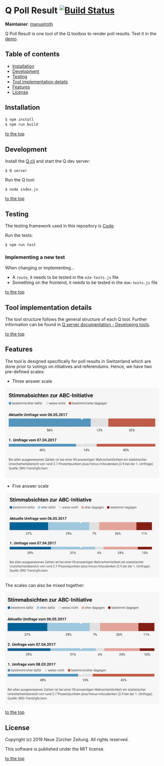 # Q Poll Result [![Build Status](https://travis-ci.com/nzzdev/Q-poll-result.svg?token=bwR7zbPTTpEoDxbY2dJR&branch=dev)](https://travis-ci.com/nzzdev/Q-poll-result)

**Maintainer**: [manuelroth](https://github.com/manuelroth)

Q Poll Result is one tool of the Q toolbox to render poll results.
Test it in the [demo](https://editor.q.tools).

## Table of contents
 
- [Installation](#installation)
- [Development](#development)
- [Testing](#testing)
- [Tool implementation details ](#tool-implementation-details)
- [Features](#features)
- [License](#license)

## Installation

```bash
$ npm install
$ npm run build
```

[to the top](#table-of-contents)

## Development

Install the [Q cli](https://github.com/nzzdev/Q-cli) and start the Q dev server:

```
$ Q server
```

Run the Q tool:
```
$ node index.js
```

[to the top](#table-of-contents)

## Testing
The testing framework used in this repository is [Code](https://github.com/hapijs/code).

Run the tests:
```
$ npm run test
```

### Implementing a new test

When changing or implementing...
- A `route`, it needs to be tested in the `e2e-tests.js` file
- Something on the frontend, it needs to be tested in the `dom-tests.js` file

[to the top](#table-of-contents)

## Tool implementation details
The tool structure follows the general structure of each Q tool. Further information can be found in [Q server documentation - Developing tools](https://nzzdev.github.io/Q-server/developing-tools.html).

[to the top](#table-of-contents)

## Features

The tool is designed specifically for poll results in Switzerland which are done prior to votings on intiatives and referendums. Hence, we have two pre-defined scales:

* Three answer scale

![Poll result with three answer scale](./readme-images/three-answer-poll.png)

* Five answer scale

![Poll result with five answer scale](./readme-images/five-answer-poll.png)

The scales can also be mixed together:

![Poll result with mixed answer scales](./readme-images/mixed-scale-poll.png)

[to the top](#table-of-contents)

## License
Copyright (c) 2019 Neue Zürcher Zeitung. All rights reserved.

This software is published under the MIT license.

[to the top](#table-of-contents)
